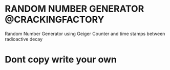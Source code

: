 # RANDOM NUMBER GENERATOR @CRACKINGFACTORY

Random Number Generator using Geiger Counter and time stamps between radioactive decay

# Dont copy write your own
